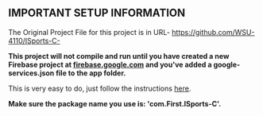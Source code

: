 <h2>IMPORTANT SETUP INFORMATION</h2>

The Original Project File for this project is in URL- https://github.com/WSU-4110/ISports-C- 


<b><p>This project will not compile and run until you have created a new Firebase project at 
<a href='https://firebase.google.com' target='_blank'>firebase.google.com</a> and you've added a google-services.json file to the app folder.</p></b>
<p>This is very easy to do, just follow the instructions <a href='https://console.firebase.google.com/' target='_blank'>here</a>.</p>
<b><p>Make sure the package name you use is: 'com.First.ISports-C'.</p></b>
